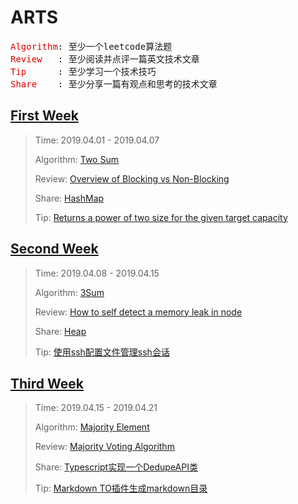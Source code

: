 # ARTS

<pre>
<font color="#dd0000">Algorithm</font>: 至少一个leetcode算法题
<font color="#dd0000">Review   </font>: 至少阅读并点评一篇英文技术文章
<font color="#dd0000">Tip      </font>: 至少学习一个技术技巧
<font color="#dd0000">Share    </font>: 至少分享一篇有观点和思考的技术文章
</pre>

## [First Week](./docs/first-week/first-week.md)

>Time: 2019.04.01 - 2019.04.07
>
>Algorithm: [Two Sum](./docs/first-week/first-week.md#algorithm)
>
>Review: [Overview of Blocking vs Non-Blocking](./docs/first-week/first-week.md#review)
>
>Share: [HashMap](./docs/first-week/first-week.md#share)
>
>Tip: [Returns a power of two size for the given target capacity](./docs/first-week/first-week.md#tip)


## [Second Week](./docs/second-week/second-week.md)

> Time: 2019.04.08 - 2019.04.15
>
> Algorithm: [3Sum](./docs/second-week/second-week.md#algorithm)
>  
> Review: [How to self detect a memory leak in node](./docs/second-week/second-week.md#Review)
> 
> Share: [Heap](./docs/second-week/second-week.md#Share)
> 
> Tip: [使用ssh配置文件管理ssh会话](./docs/second-week/second-week.md#Tip)

## [Third Week](./docs/third-week/third-week.md)

> Time: 2019.04.15 - 2019.04.21
>
> Algorithm: [Majority Element](./docs/third-week/third-week.md#algorithm)
>  
> Review: [Majority Voting Algorithm](./docs/third-week/third-week.md#Review)
> 
> Share: [Typescript实现一个DedupeAPI类](./docs/third-week/third-week.md#Share)
> 
> Tip: [Markdown TO插件生成markdown目录](./docs/third-week/third-week.md#Tip)